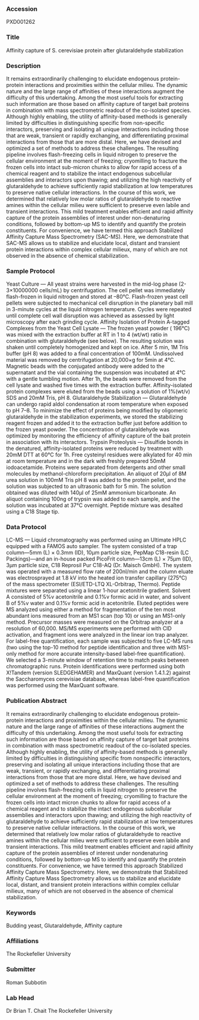 ### Accession
PXD001262

### Title
Affinity capture of S. cerevisiae protein after glutaraldehyde stabilization

### Description
It remains extraordinarily challenging to elucidate endogenous protein-protein interactions and proximities within the cellular milieu. The dynamic nature and the large range of affinities of these interactions augment the difficulty of this undertaking. Among the most useful tools for extracting such information are those based on affinity capture of target bait proteins in combination with mass spectrometric readout of the co-isolated species. Although highly enabling, the utility of affinity-based methods is generally limited by difficulties in distinguishing specific from non-specific interactors, preserving and isolating all unique interactions including those that are weak, transient or rapidly exchanging, and differentiating proximal interactions from those that are more distal. Here, we have devised and optimized a set of methods to address these challenges. The resulting pipeline involves flash-freezing cells in liquid nitrogen to preserve the cellular environment at the moment of freezing; cryomilling to fracture the frozen cells into intact sub-micron chunks to allow for rapid access of a chemical reagent and to stabilize the intact endogenous subcellular assemblies and interactors upon thawing; and utilizing the high reactivity of glutaraldehyde to achieve sufficiently rapid stabilization at low temperatures to preserve native cellular interactions. In the course of this work, we determined that relatively low molar ratios of glutaraldehyde to reactive amines within the cellular milieu were sufficient to preserve even labile and transient interactions. This mild treatment enables efficient and rapid affinity capture of the protein assemblies of interest under non-denaturing conditions, followed by bottom-up MS to identify and quantify the protein constituents. For convenience, we have termed this approach Stabilized Affinity Capture Mass Spectrometry (SAC-MS). Here, we demonstrate that SAC-MS allows us to stabilize and elucidate local, distant and transient protein interactions within complex cellular milieux, many of which are not observed in the absence of chemical stabilization.

### Sample Protocol
Yeast Culture — All yeast strains were harvested in the mid-log phase (2-3×10000000 cells/mL) by centrifugation. The cell pellet was immediately flash-frozen in liquid nitrogen and stored at –80°C. Flash-frozen yeast cell pellets were subjected to mechanical cell disruption in the planetary ball mill in 3-minute cycles at the liquid nitrogen temperature. Cycles were repeated until complete cell wall disruption was achieved as assessed by light microscopy after each grinding cycle. Affinity Isolation of Protein A-tagged Complexes from the Yeast Cell Lysate — The frozen yeast powder ( 196°C) was mixed with the extraction buffer at RT in 1 to 4 (wt/wt) ratio in combination with glutaraldehyde (see below). The resulting solution was shaken until completely homogenized and kept on ice. After 5 min, 1M Tris buffer (pH 8) was added to a final concentration of 100mM. Undissolved material was removed by centrifugation at 20,000×g for 5min at 4°C. Magnetic beads with the conjugated antibody were added to the supernatant and the vial containing the suspension was incubated at 4°C with a gentle tumbling motion. After 1h, the beads were removed from the cell lysate and washed five times with the extraction buffer. Affinity-isolated protein complexes were eluted from the beads using a solution of 1%(wt/v) SDS and 20mM Tris, pH 8.  Glutaraldehyde Stabilization — Glutaraldehyde can undergo rapid aldol condensation at room temperature when exposed to pH 7–8. To minimize the effect of proteins being modified by oligomeric glutaraldehyde in the stabilization experiments, we stored the stabilizing reagent frozen and added it to the extraction buffer just before addition to the frozen yeast powder. The concentration of glutaraldehyde was optimized by monitoring the efficiency of affinity capture of the bait protein in association with its interactors. Trypsin Proteolysis — Disulfide bonds in the denatured, affinity-isolated proteins were reduced by treatment with 20mM DTT at 60°C for 1h. Free cysteinyl residues were alkylated for 40 min at room temperature and in the dark with freshly prepared 50mM iodoacetamide. Proteins were separated from detergents and other small molecules by methanol-chloroform precipitation. An aliquot of 20µl of 8M urea solution in 100mM Tris pH 8 was added to the protein pellet, and the solution was subjected to an ultrasonic bath for 5 min. The solution obtained was diluted with 140µl of 25mM ammonium bicarbonate. An aliquot containing 100ng of trypsin was added to each sample, and the solution was incubated at 37°C overnight. Peptide mixture was desalted using a C18 Stage tip.

### Data Protocol
LC-MS — Liquid chromatography was performed using an Ultimate HPLC equipped with a FAMOS auto sampler. The system consisted of a trap column—5mm (L) × 0.3mm (ID), 10µm particle size, PepMap C18-resin (LC Packings)—and an in-house packed PicoFrit column—13cm (L) × 75µm (ID), 3µm particle size, C18 Reprosil Pur C18-AQ (Dr. Maisch GmbH). The system was operated with a measured flow rate of 200nl/min and the column eluate was electrosprayed at 1.8 kV into the heated ion transfer capillary (275°C) of the mass spectrometer (ESI/ETD-LTQ XL-Orbitrap, Thermo). Peptide mixtures were separated using a linear 1-hour acetonitrile gradient. Solvent A consisted of 5%v acetonitrile and 0.1%v formic acid in water, and solvent B of 5%v water and 0.1%v formic acid in acetonitrile. Eluted peptides were MS analyzed using either a method for fragmentation of the ten most abundant ions measured from an MS1 scan (top 10) or using an MS1-only method. Precursor masses were measured on the Orbitrap analyzer at a resolution of 60,000. MS/MS experiments were performed with CID activation, and fragment ions were analyzed in the linear ion trap analyzer. For label-free quantification, each sample was subjected to five LC-MS runs (two using the top-10 method for peptide identification and three with MS1-only method for more accurate intensity-based label-free quantification). We selected a 3-minute window of retention time to match peaks between chromatographic runs. Protein identifications were performed using both X!Tandem (version SLEDGEHAMER) and MaxQuant (version 1.4.1.2) against the Saccharomyces cerevisiae database, whereas label-free quantification was performed using the MaxQuant software.

### Publication Abstract
It remains extraordinarily challenging to elucidate endogenous protein-protein interactions and proximities within the cellular milieu. The dynamic nature and the large range of affinities of these interactions augment the difficulty of this undertaking. Among the most useful tools for extracting such information are those based on affinity capture of target bait proteins in combination with mass spectrometric readout of the co-isolated species. Although highly enabling, the utility of affinity-based methods is generally limited by difficulties in distinguishing specific from nonspecific interactors, preserving and isolating all unique interactions including those that are weak, transient, or rapidly exchanging, and differentiating proximal interactions from those that are more distal. Here, we have devised and optimized a set of methods to address these challenges. The resulting pipeline involves flash-freezing cells in liquid nitrogen to preserve the cellular environment at the moment of freezing; cryomilling to fracture the frozen cells into intact micron chunks to allow for rapid access of a chemical reagent and to stabilize the intact endogenous subcellular assemblies and interactors upon thawing; and utilizing the high reactivity of glutaraldehyde to achieve sufficiently rapid stabilization at low temperatures to preserve native cellular interactions. In the course of this work, we determined that relatively low molar ratios of glutaraldehyde to reactive amines within the cellular milieu were sufficient to preserve even labile and transient interactions. This mild treatment enables efficient and rapid affinity capture of the protein assemblies of interest under nondenaturing conditions, followed by bottom-up MS to identify and quantify the protein constituents. For convenience, we have termed this approach Stabilized Affinity Capture Mass Spectrometry. Here, we demonstrate that Stabilized Affinity Capture Mass Spectrometry allows us to stabilize and elucidate local, distant, and transient protein interactions within complex cellular milieux, many of which are not observed in the absence of chemical stabilization.

### Keywords
Budding yeast, Glutaraldehyde, Affinity capture

### Affiliations
The Rockefeller University

### Submitter
Roman Subbotin

### Lab Head
Dr Brian T. Chait
The Rockefeller University


